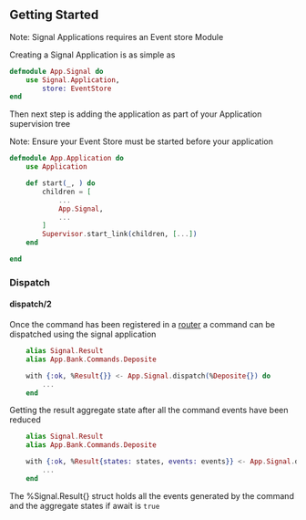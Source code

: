 ## Getting Started

Note: Signal Applications requires an Event store Module

Creating a Signal Application is as simple as

```elixir
defmodule App.Signal do
    use Signal.Application,
        store: EventStore 
end
```

Then next step is adding the application as part of your 
Application supervision tree

Note: Ensure your Event Store must be started before your application

```elixir
defmodule App.Application do
    use Application

    def start(_, ) do
        children = [
            ...
            App.Signal,
            ...
        ]
        Supervisor.start_link(children, [...])
    end

end
```

### Dispatch

#### dispatch/2

Once the command has been registered in a [router](router.md) a command can be dispatched using the signal application

```elixir
    alias Signal.Result
    alias App.Bank.Commands.Deposite

    with {:ok, %Result{}} <- App.Signal.dispatch(%Deposite{}) do
        ...
    end
```

Getting the result aggregate state after all the command events have been reduced
```elixir
    alias Signal.Result
    alias App.Bank.Commands.Deposite

    with {:ok, %Result{states: states, events: events}} <- App.Signal.dispatch(%Deposite{}, await: true) do
        ...
    end
```

The %Signal.Result{} struct holds all the events generated by the command and the aggregate states if await is `true`

